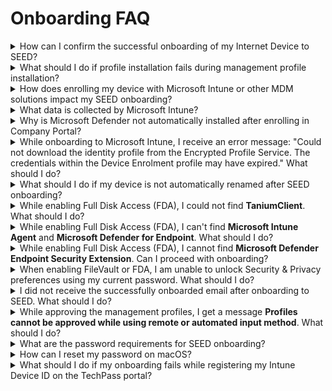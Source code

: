 # Onboarding FAQ

<details>
  <summary>How can I confirm the successful onboarding of my Internet Device to SEED?</summary>

After completing the onboarding process for your device to SEED, you should expect to receive a confirmation email indicating successful onboarding within two hours. This email will be sent to your organizational email address.

If you have not received the confirmation email after this two-hour period, raise a [support request](https://go.gov.sg/seed-techpass-support) for assistance.
</details>

<details>
  <summary>What should I do if profile installation fails during management profile installation?</summary>

1. Ensure you have received an email confirming that the required SEED onboarding license has been assigned to you. If you have received this confirmation, proceed to step 2.
2. Navigate to the **Apple** menu > **System Preferences** > **Profiles**.
3. If you already have an existing **Management Profile**, select it and remove it by clicking the minus icon at the lower-left corner.
4. If you encounter difficulties removing the **Management Profile**, uninstall **Company Portal**.
5. Reinstall [Company Portal](https://go.microsoft.com/fwlink/?linkid=853070).
6. [Onboard your device to SEED](onboard-device/identify-onboarding-persona).

</details>
<details>
  <summary>How does enrolling my device with Microsoft Intune or other MDM solutions impact my SEED onboarding?</summary>

  Enrolling your device with Microsoft Intune or other MDM solutions can have an impact on your SEED onboarding process. It's important to remove any existing enrollments with Microsoft Intune or other MDM solutions from your device before proceeding with SEED onboarding.

</details>
<details>
  <summary>What data is collected by Microsoft Intune?</summary>

  To learn about the data collected by Microsoft Intune, please refer to [Data collection in Intune](https://docs.microsoft.com/en-us/mem/intune/protect/privacy-data-collect).

</details>
<details>
  <summary>Why is Microsoft Defender not automatically installed after enrolling in Company Portal?</summary>

  This can happen if Defender or any other antivirus solution previously installed on the device was not completely removed before onboarding to SEED. To address this, please verify that Microsoft Defender is correctly configured on your device by following the steps provided in [Verify if Microsoft Defender is configured correctly on your device][verify-defender-configuration].

</details>
  
<details>
  <summary>While onboarding to Microsoft Intune, I receive an error message: "Could not download the identity profile from the Encrypted Profile Service. The credentials within the Device Enrolment profile may have expired." What should I do?</summary>

  One possible reason for this error is that your device may have been previously onboarded to Microsoft Intune by a different user and was not properly offboarded during the pre-onboarding steps.

  To confirm this, please [raise a support request][raise-support-request] and provide your device's serial number. The SEED team will investigate whether your device was previously enrolled in Microsoft Intune under a different user.

  If this is confirmed, you can choose one of the following options to offboard your device from Microsoft Intune and then retry the SEED onboarding process:

  - For Windows users, refer to the [SEED offboarding steps for Windows](offboard-device/windows).
  - For macOS users, go to **System Preferences** and locate the old Management Profile. Follow the [SEED offboarding steps for macOS](offboard-device/mac-os).
</details>
  
<details>
  <summary>What should I do if my device is not automatically renamed after SEED onboarding?</summary>

  This can happen if Defender or any other antivirus already installed on the device was not completely removed before onboarding to SEED. To confirm this, [Verify if Microsoft Defender is configured correctly on your device][verify-defender-configuration].

</details>


<details>
  <summary>While enabling Full Disk Access (FDA), I could not find <b>TaniumClient</b>. What should I do?</summary>

  If **TaniumClient** is not visible while enabling Full Disk Access (FDA), follow these steps:


  1. Open the **Terminal** application and run the command: ``sudo chmod 755 /Library/Tanium/TaniumClient``.
  2. Go to the **Apple** menu > **System Preferences** > **Security & Privacy**.
  3. Click the **Privacy** tab.
  4. From the left pane, choose **Full Disk Access**.
  5. Click the lock icon at the lower left and use your Touch ID or enter your password to unlock.
  6. Click the plus icon on the **Full Disk Access** pane.
  7. Go to **Macintosh HD** > **Library** > **TaniumClient** and select the application file **TaniumClient**.
  8. Ensure the checkbox beside **TaniumClient** is selected.

</details>

<details>
  <summary>While enabling Full Disk Access (FDA), I can't find <b>Microsoft Intune Agent</b> and <b>Microsoft Defender for Endpoint</b>. What should I do?</summary>

  If **Microsoft Intune Agent** and **Microsoft Defender for Endpoint** are not visible while enabling Full Disk Access (FDA), follow these steps:

1. Go to the **Apple** menu > **System Preferences** > **Security & Privacy**.
2. Click the **Privacy** tab.
3. In the left pane, select **Full Disk Access**.
4. Click the lock icon at the lower left and use your Touch ID or enter your password to unlock.
5. Click the plus icon on the **Full Disk Access** pane and follow these steps as needed:
   - To add "Microsoft Intune Agent," navigate to **Macintosh HD** > **Library** > **Intune** and open **Microsoft Intune Agent.app**.
   - To add "Microsoft Defender for Endpoint," go to **Applications**, select **Microsoft Defender for Endpoint**, and click **Open**.

</details>

<details>
  <summary>While enabling Full Disk Access (FDA), I cannot find <b>Microsoft Defender Endpoint Security Extension</b>. Can I proceed with onboarding?</summary>

  Yes, you can proceed with your SEED onboarding, and **Microsoft Defender Endpoint Security Extension** should become available within four hours. If it does not become available after four hours, please raise a [support request](raise-an-incident-support-request) as it is necessary to ensure the completeness of your onboarding.

</details> 

<details>
  <summary>When enabling FileVault or FDA, I am unable to unlock Security & Privacy preferences using my current password. What should I do?</summary>

  This issue may arise due to a new password policy that requires you to reset your password. 
  
  Follow these steps:

1. Go to the **Apple** menu and choose **Lock Screen** or press **Command+Control+Q**.
2. Enter your current password and press **Return**.
3. You will be prompted to reset your password.
</details>

<details>
<summary>I did not receive the successfully onboarded email after onboarding to SEED. What should I do?</summary>

Possible reasons:

- Microsoft Defender or any other antivirus solution previously installed on the device was not completely removed before onboarding to SEED.
- Tanium and Cloudflare were not installed while onboarding to SEED.

Before raising a support request, confirm the following:

- [Verify if Microsoft Defender is configured correctly on your device][verify-defender-configuration].

- Check if Tanium and Cloudflare are installed. These applications should be automatically installed during device enrolment with SEED. If they are not installed, [raise a support request][raise-support-request].

</details>


<details>
  <summary>While approving the management profiles, I get a message <b>Profiles cannot be approved while using remote or automated input method</b>. What should I do?</summary>

  To resolve this issue, upgrade to the [latest macOS version][upgrade-macos] and ensure your Mac device has sufficient available disk space before attempting to approve the management profiles.


</details>

<details>
  <summary>What are the password requirements for SEED onboarding?</summary>
  The password requirements for SEED onboarding are as follows:

- It should contain at least 12 characters.
- It should not be the same as the previous three passwords.
- The same character cannot be used consecutively.
- It cannot have three sequential characters.
- It should contain at least one number and one alphabetic character.
</details>

<details>
  <summary>How can I reset my password on macOS?</summary>
If you encounter password reset issues on macOS, it may be due to new password requirements. Here are three options for resetting your password:

<details>
  <summary>Reset password using Apple ID</summary>

Refer to [Reset your Mac login password using Apple ID](https://support.apple.com/en-gb/guide/mac-help/mh35902/mac) for step-by-step instructions.
</details>

<details>
  <summary>Reset password Using recovery key</summary>

**To reset your password using a recovery key**:

1. Click the question mark next to the password field in the login window.

?> If you do not see a question mark, press and hold the power button until your Mac shuts down, then press the power button to restart your Mac. Alternatively, enter any password three times.

2. Click **If you forgot your password, you can reset it using your Recovery Key**.
3. Enter the recovery key, making sure to use uppercase letters and include hyphens.
4. Reset your password.
</details>

<details>
  <summary>Reset password using recovery mode</summary>

If you do not have an Apple ID or a recovery key, you can reset your password in recovery mode based on your Mac's chip:

<!-- tabs:start -->

#### **M1 Chip**
1. Restart or shut down your device by pressing the power button until the screen is black and all lights, including the Touch Bar, are off.
2. Press and hold the power button on your Mac until the **Loading startup options** screen appears. After a few seconds, you’ll see two icons: **Macintosh HD** and **Options**.
3. Click **Options** and select your user account, then click **Next**.
4. Enter your password to continue.
5. Go to **Applications** > **Utilities** > **Terminal**.
6. Enter `resetpassword` and press `return`. The **Reset Password** assistant will be displayed.
7. Choose **My password doesn’t work when logging in** and click **Next**.
8. If prompted, select the user account for which you need to change the password.
9. Enter the old password and your new password in the respective fields.
10. Type the new password again to verify and provide a password hint.
11. Click **Next**.
12. Restart your device and, on the login screen, select your user account and enter the new password.

> **Notes**:

> 1. If you still cannot reset your password, repeat steps 1-6.
> 2. Select **My keyboard isn't working when typing my password to log in** and click **Next**.
> 3. Disable FileVault on the **Macintosh HD** volume.
> 4. Restart your device and, on the login screen, select your user account and enter the new password.

#### **Intel Chip**

1. Restart your device by pressing the power button while holding down the `Command + R` keys.
2. Release the keys when you see the load bar.
3. Go to **Applications** > **Utilities** > **Terminal**.
4. Enter `resetpassword` and press `return`. The **Reset Password** assistant will be displayed.
5. Choose **My password doesn’t work when logging in** and click **Next**.
6. If prompted, select the user account for which you need to change the password.
7. Enter the old password and your new password in the respective fields.
8. Type the new password again to verify and provide a password hint.
9. Click **Next**.
10. Restart your device and, on the login screen, select your user account and enter the new password.

> **Notes**:

> 1. If you still cannot reset your password, repeat steps 1-4.
> 2. Select **My keyboard isn't working when typing my password to log in** and click **Next**.
> 3. Disable FileVault on the **Macintosh HD** volume.
> 4. Restart your device and, on the login screen, select your user account and enter the new password.

<!-- tabs:end -->

</details>
</details>
</details>     

<details>
  <summary>What should I do if my onboarding fails while registering my Intune Device ID on the TechPass portal?</summary>

As a prerequisite, ensure the device you are onboarding to SEED has a stable internet connectivity until you see the **Onboarded** Status on the TechPass portal.

![intune-device-id-errors-tp-portal](../images/intune-device-id-error-faq.png)

| Reason for failed onboarding | Action required |
| ---|---|
| Unexpected Error| [Raise a support request](https://go.gov.sg/seed-techpass-support). |
| Software Misconfiguration Error | [Raise a support request](https://go.gov.sg/seed-techpass-support).|
| Endpoint Error | <br>1. Ensure the device you are onboarding to SEED has a stable internet connectivity until you see the **Onboarded** Status on the TechPass portal.<br>2. Go to the [TechPass portal](https://portal.techpass.gov.sg/).<br>3. At the top right, go to your user name and click **My Account**. Your profile details are displayed.<br>4. Go to the **SEED Devices** section and click **Retry**. <br>5. If the error persists, [Raise a support request](https://go.gov.sg/seed-techpass-support). |
| Software Installation Error | 1. Restart the device you are onboarding to SEED.<br>2. After 10-15 minutes, go to the [TechPass portal](https://portal.techpass.gov.sg/).<br>3. At the top right, go to your user name and click **My Account**. Your profile details are displayed.<br>4. Go to the **SEED Devices** section and click **Retry**. <br>5. If the error persists, [Raise a support request](https://go.gov.sg/seed-techpass-support).|
| Internal Error | 1. Restart the device you are onboarding to SEED.<br>2. After 10-15 minutes, go to the [TechPass portal](https://portal.techpass.gov.sg/).<br>3. At the top right, go to your user name and click **My Account**. Your profile details are displayed.<br>4. Go to the **SEED Devices** section and click **Retry**. <br>5. If the error persists, [Raise a support request](https://go.gov.sg/seed-techpass-support).|
| Device that is trying to onboard is a DWP device. Please onboard with a non-DWP device.| You can't onboard a DWP device to SEED. You can onboard only an Internet Device to SEED. |

</details>


   




[verify-defender-configuration]: post-onboarding-instructions/verify-microsoft-defender-is-configured-correctly-for-your-os
[raise-support-request]: https://go.gov.sg/seed-techpass-support
[upgrade-macos]: https://support.apple.com/downloads/macos
